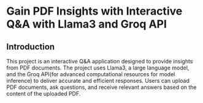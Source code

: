# Gain PDF Insights with Interactive Q&A with Llama3 and Groq API

## Introduction
This project is an interactive Q&A application designed to provide insights from PDF documents. The project uses Llama3, a large language model, and the Groq API(for advanced computational resources for model inference) to deliver accurate and  efficient responses. Users can upload PDF documents, ask questions, and receive relevant answers based on the content of the uploaded PDF.



